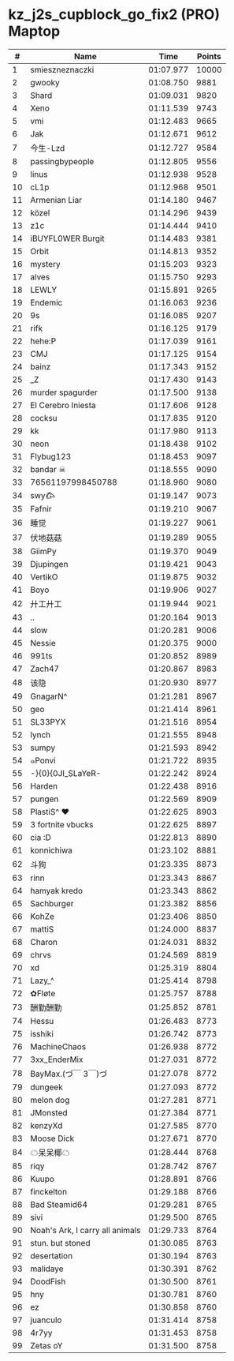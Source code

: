 # kz_j2s_cupblock_go_fix2 (PRO) Maptop

|  # | Name | Time | Points |
|-------------- | -------------- | -------------- | -------------- | 
| 1 | smieszneznaczki | 01:07.977 | 10000 | 
| 2 | gwooky | 01:08.750 | 9881 | 
| 3 | Shard | 01:09.031 | 9820 | 
| 4 | Xeno | 01:11.539 | 9743 | 
| 5 | vmi | 01:12.483 | 9665 | 
| 6 | Jak | 01:12.671 | 9612 | 
| 7 | 今生-Lzd | 01:12.727 | 9584 | 
| 8 | passingbypeople | 01:12.805 | 9556 | 
| 9 | linus | 01:12.938 | 9528 | 
| 10 | cL1p | 01:12.968 | 9501 | 
| 11 | Armenian Liar | 01:14.180 | 9467 | 
| 12 | közel | 01:14.296 | 9439 | 
| 13 | z1c | 01:14.444 | 9410 | 
| 14 | iBUYFL0WER Burgit | 01:14.483 | 9381 | 
| 15 | Orbit | 01:14.813 | 9352 | 
| 16 | mystery | 01:15.203 | 9323 | 
| 17 | alves | 01:15.750 | 9293 | 
| 18 | LEWLY | 01:15.891 | 9265 | 
| 19 | Endemic | 01:16.063 | 9236 | 
| 20 | 9s | 01:16.085 | 9207 | 
| 21 | rifk | 01:16.125 | 9179 | 
| 22 | hehe:P | 01:17.039 | 9161 | 
| 23 | CMJ | 01:17.125 | 9154 | 
| 24 | bainz | 01:17.343 | 9152 | 
| 25 | _Z | 01:17.430 | 9143 | 
| 26 | murder spagurder | 01:17.500 | 9138 | 
| 27 | El Cerebro Iniesta | 01:17.606 | 9128 | 
| 28 | cocksu | 01:17.835 | 9120 | 
| 29 | kk | 01:17.980 | 9113 | 
| 30 | neon | 01:18.438 | 9102 | 
| 31 | Flybug123 | 01:18.453 | 9097 | 
| 32 | bandar ☠ | 01:18.555 | 9090 | 
| 33 | 76561197998450788 | 01:18.960 | 9080 | 
| 34 | swy𐂃 | 01:19.147 | 9073 | 
| 35 | Fafnir | 01:19.210 | 9067 | 
| 36 | 睡觉 | 01:19.227 | 9061 | 
| 37 | 伏地菇菇 | 01:19.289 | 9055 | 
| 38 | GiimPy | 01:19.370 | 9049 | 
| 39 | Djupingen | 01:19.421 | 9043 | 
| 40 | VertikO | 01:19.875 | 9032 | 
| 41 | Boyo | 01:19.906 | 9027 | 
| 42 | 廾工廾工 | 01:19.944 | 9021 | 
| 43 | .. | 01:20.164 | 9013 | 
| 44 | slow | 01:20.281 | 9006 | 
| 45 | Nessie | 01:20.375 | 9000 | 
| 46 | 991ts | 01:20.852 | 8989 | 
| 47 | Zach47 | 01:20.867 | 8983 | 
| 48 | 该隐 | 01:20.930 | 8977 | 
| 49 | GnagarN^ | 01:21.281 | 8967 | 
| 50 | geo | 01:21.414 | 8961 | 
| 51 | SL33PYX | 01:21.516 | 8954 | 
| 52 | lynch | 01:21.555 | 8948 | 
| 53 | sumpy | 01:21.593 | 8942 | 
| 54 | ๑Ponvi | 01:21.722 | 8935 | 
| 55 | -}{0}{0JI_SLaYeR- | 01:22.242 | 8924 | 
| 56 | Harden | 01:22.438 | 8916 | 
| 57 | pungen | 01:22.569 | 8909 | 
| 58 | PlastiS^ ♥ | 01:22.625 | 8903 | 
| 59 | 3 fortnite vbucks | 01:22.625 | 8897 | 
| 60 | cia :D | 01:22.813 | 8890 | 
| 61 | konnichiwa | 01:23.102 | 8881 | 
| 62 | 斗狗 | 01:23.335 | 8873 | 
| 63 | rinn | 01:23.343 | 8867 | 
| 64 | hamyak kredo | 01:23.343 | 8862 | 
| 65 | Sachburger | 01:23.382 | 8856 | 
| 66 | KohZe | 01:23.406 | 8850 | 
| 67 | mattiS | 01:24.000 | 8837 | 
| 68 | Charon | 01:24.031 | 8832 | 
| 69 | chrvs | 01:24.569 | 8819 | 
| 70 | xd | 01:25.319 | 8804 | 
| 71 | Lazy_^ | 01:25.414 | 8798 | 
| 72 | ✿Fløte | 01:25.757 | 8788 | 
| 73 | 酬勤酬勤 | 01:25.852 | 8781 | 
| 74 | Hessu | 01:26.483 | 8773 | 
| 75 | isshiki | 01:26.742 | 8773 | 
| 76 | MachineChaos | 01:26.938 | 8772 | 
| 77 | 3xx_EnderMix | 01:27.031 | 8772 | 
| 78 | BayMax.(づ￣ 3￣)づ | 01:27.078 | 8772 | 
| 79 | dungeek | 01:27.093 | 8772 | 
| 80 | melon dog | 01:27.281 | 8771 | 
| 81 | JMonsted | 01:27.384 | 8771 | 
| 82 | kenzyXd | 01:27.585 | 8770 | 
| 83 | Moose Dick | 01:27.671 | 8770 | 
| 84 | ☁呆呆椰☁ | 01:28.444 | 8768 | 
| 85 | riqy | 01:28.742 | 8767 | 
| 86 | Kuupo | 01:28.891 | 8766 | 
| 87 | finckelton | 01:29.188 | 8766 | 
| 88 | Bad Steamid64 | 01:29.281 | 8765 | 
| 89 | sivi | 01:29.500 | 8765 | 
| 90 | Noah's Ark, I carry all animals | 01:29.733 | 8764 | 
| 91 | stun. but stoned | 01:30.085 | 8763 | 
| 92 | desertation | 01:30.194 | 8763 | 
| 93 | malidaye | 01:30.391 | 8762 | 
| 94 | DoodFish | 01:30.500 | 8761 | 
| 95 | hny | 01:30.781 | 8760 | 
| 96 | ez | 01:30.858 | 8760 | 
| 97 | juanculo | 01:31.414 | 8758 | 
| 98 | 󠁳⁧⁧4r7yy | 01:31.453 | 8758 | 
| 99 | Zetas oY | 01:31.500 | 8758 | 


